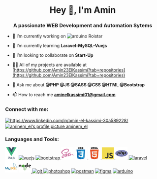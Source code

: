 <h1 align="center">Hey 👋, I'm Amin</h1>
<h3 align="center">A passionate WEB Development and Automation Sytems</h3>

- 🔭 I’m currently working on <img src="https://cdn.worldvectorlogo.com/logos/arduino-1.svg" alt="arduino" width="40" height="40"/> </a>Roistar

- 🌱 I’m currently learning **Laravel-MySQL-Vuejs**

- 👯 I’m looking to collaborate on **Start-Up**

- 👨‍💻 All of my projects are available at [https://github.com/Amin23ElKassimi?tab=repositories](https://github.com/Amin23ElKassimi?tab=repositories)

- 💬 Ask me about **@PHP @JS @SASS @CSS @HTML @Bootstrap**

- 📫 How to reach me **aminelkassimi01@gmail.com**

<h3 align="left">Connect with me:</h3>
<p align="left">
<a href="https://www.linkedin.com/public-profile/settings?trk=d_flagship3_profile_self_view_public_profile" target="blank"><img align="center" src="https://raw.githubusercontent.com/rahuldkjain/github-profile-readme-generator/master/src/images/icons/Social/linked-in-alt.svg" alt="https://www.linkedin.com/in/amin-el-kassimi-30a589228/" height="30" width="40" /></a>
<a href="https://www.instagram.com/aminem_el/" target="blank"><img align="center" src="https://raw.githubusercontent.com/rahuldkjain/github-profile-readme-generator/master/src/images/icons/Social/instagram.svg" alt="aminem_el's profile picture aminem_el" height="30" width="40" /></a>
</p>

<h3 align="left">Languages and Tools:</h3>
<p align="left"> 
<a href="https://vuejs.org/" target="_blank" rel="noreferrer"> <img src="https://raw.githubusercontent.com/devicons/devicon/master/icons/vuejs/vuejs-original-wordmark.svg" alt="vuejs" width="40" height="40"/></a>
<a href="https://angular.io/" target="_blank" rel="noreferrer"> <img src="[https://w7.pngwing.com/pngs/271/444/png-transparent-angular-icon-hd-logo.png](https://cdn.freebiesupply.com/logos/large/2x/angular-icon-logo-png-transparent.png)" alt="vuejs" width="40" height="40"/></a>
<a href="https://getbootstrap.com" target="_blank" rel="noreferrer"> <img src="https://pluspng.com/img-png/bootstrap-logo-vector-png-bem-with-bootstrap-bootstrap-logo-1024.png" alt="bootstrap" width="40" height="40"/> </a> 
<a href="https://sass-lang.com" target="_blank" rel="noreferrer"> <img src="https://raw.githubusercontent.com/devicons/devicon/master/icons/sass/sass-original.svg" alt="sass" width="40" height="40"/></a>
<a href="https://www.w3schools.com/css/" target="_blank" rel="noreferrer"> <img src="https://raw.githubusercontent.com/devicons/devicon/master/icons/css3/css3-original-wordmark.svg" alt="css3" width="40" height="40"/> </a> 
<a href="https://developer.mozilla.org/en-US/docs/Web/HTML" target="_blank" rel="noreferrer"> <img src="https://raw.githubusercontent.com/devicons/devicon/master/icons/html5/html5-original-wordmark.svg" alt="html5" width="40" height="40"/> </a>
 <a href="https://developer.mozilla.org/en-US/docs/Web/JavaScript" target="_blank" rel="noreferrer"> <img src="https://raw.githubusercontent.com/devicons/devicon/master/icons/javascript/javascript-original.svg" alt="javascript" width="40" height="40"/> </a>
 <a href="https://www.php.net" target="_blank" rel="noreferrer"> <img src="https://raw.githubusercontent.com/devicons/devicon/master/icons/php/php-original.svg" alt="php" width="40" height="40"/> </a>
 <a href="https://laravel.com/" target="_blank" rel="noreferrer"> <img src="https://logospng.org/download/laravel/logo-laravel-icon-1024.png" alt="laravel" width="40" height="40"/><a>
<a href="https://www.mysql.com/" target="_blank" rel="noreferrer"> <img src="https://raw.githubusercontent.com/devicons/devicon/master/icons/mysql/mysql-original-wordmark.svg"alt="mysql" width="40" height="40"/></a>
<a href="https://nodejs.org" target="_blank" rel="noreferrer"> <img src="https://raw.githubusercontent.com/devicons/devicon/master/icons/nodejs/nodejs-original-wordmark.svg" alt="nodejs" width="40" height="40"/> </a>
<a href="https://git-scm.com/" target="_blank" rel="noreferrer"> <img src="https://www.vectorlogo.zone/logos/git-scm/git-scm-icon.svg" alt="git" width="40" height="40"/> </a>
<a href="https://www.photoshop.com/en" target="_blank" rel="noreferrer"><img src="http://pngimg.com/uploads/photoshop/photoshop_PNG7.png" alt="photoshop" width="40" height="40"/></a>
<a href="https://postman.com" target="_blank" rel="noreferrer"> <img src="https://www.vectorlogo.zone/logos/getpostman/getpostman-icon.svg" alt="postman" width="40" height="40"/></a>
<a href="https://www.figma.com/" target="_blank" rel="noreferrer"> <img src="https://www.vectorlogo.zone/logos/figma/figma-icon.svg" alt="figma" width="40" height="40"/></a>
<a href="https://www.arduino.cc/" target="_blank" rel="noreferrer"> <img src="https://cdn.worldvectorlogo.com/logos/arduino-1.svg" alt="arduino" width="40" height="40"/> </a>
</p>
